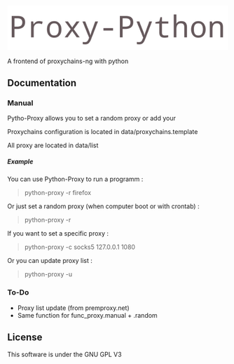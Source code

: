 ![Python-Proxy](data/logo.jpg)

A frontend of proxychains-ng with python

## Documentation

### Manual

Pytho-Proxy allows you to set a random proxy or add your

Proxychains configuration is located in data/proxychains.template

All proxy are located in data/list


##### Example

You can use Python-Proxy to run a programm : 

> python-proxy -r firefox

Or just set a random proxy (when computer boot or with crontab) :

> python-proxy -r

If you want to set a specific proxy : 

> python-proxy -c socks5 127.0.0.1 1080

Or you can update proxy list :

> python-proxy -u

### To-Do

 + Proxy list update (from premproxy.net)
 + Same function for func_proxy.manual + .random

## License

This software is under the GNU GPL V3
